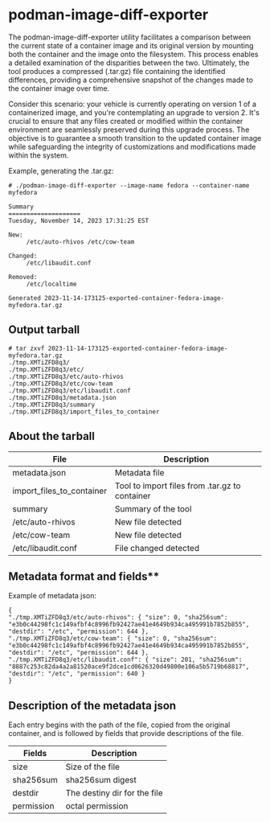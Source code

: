 # podman-image-diff-exporter

The podman-image-diff-exporter utility facilitates a comparison between the current state of a container image and its original version by mounting both the container and the image onto the filesystem. This process enables a detailed examination of the disparities between the two. Ultimately, the tool produces a compressed (.tar.gz) file containing the identified differences, providing a comprehensive snapshot of the changes made to the container image over time.

Consider this scenario: your vehicle is currently operating on version 1 of a containerized image, and you're contemplating an upgrade to version 2. It's crucial to ensure that any files created or modified within the container environment are seamlessly preserved during this upgrade process. The objective is to guarantee a smooth transition to the updated container image while safeguarding the integrity of customizations and modifications made within the system.

Example, generating the .tar.gz:
```
# ./podman-image-diff-exporter --image-name fedora --container-name myfedora

Summary
====================
Tuesday, November 14, 2023 17:31:25 EST

New:
	 /etc/auto-rhivos /etc/cow-team

Changed:
	 /etc/libaudit.conf

Removed:
	 /etc/localtime

Generated 2023-11-14-173125-exported-container-fedora-image-myfedora.tar.gz
```

## Output tarball
```
# tar zxvf 2023-11-14-173125-exported-container-fedora-image-myfedora.tar.gz
./tmp.XMTiZFD8q3/
./tmp.XMTiZFD8q3/etc/
./tmp.XMTiZFD8q3/etc/auto-rhivos
./tmp.XMTiZFD8q3/etc/cow-team
./tmp.XMTiZFD8q3/etc/libaudit.conf
./tmp.XMTiZFD8q3/metadata.json
./tmp.XMTiZFD8q3/summary
./tmp.XMTiZFD8q3/import_files_to_container
```

## About the tarball

File                      | Description
------------------------- | -------------
metadata.json             | Metadata file
import_files_to_container | Tool to import files from .tar.gz to container
summary                   | Summary of the tool
/etc/auto-rhivos          | New file detected
/etc/cow-team             | New file detected
/etc/libaudit.conf        | File changed detected

## Metadata format and fields**

Example of metadata json:
```
{
"./tmp.XMTiZFD8q3/etc/auto-rhivos": { "size": 0, "sha256sum": "e3b0c44298fc1c149afbf4c8996fb92427ae41e4649b934ca495991b7852b855", "destdir": "/etc", "permission": 644 },
"./tmp.XMTiZFD8q3/etc/cow-team": { "size": 0, "sha256sum": "e3b0c44298fc1c149afbf4c8996fb92427ae41e4649b934ca495991b7852b855", "destdir": "/etc", "permission": 644 },
"./tmp.XMTiZFD8q3/etc/libaudit.conf": { "size": 201, "sha256sum": "8887c253c82da4a2a81520ace9f2dce1cd0626320d49800e106a5b5719b68817", "destdir": "/etc", "permission": 640 }
}
```

## Description of the metadata json

Each entry begins with the path of the file, copied from the original container, and is followed by fields that provide descriptions of the file.

Fields     | Description
--------   | ----------------
size       | Size of the file
sha256sum  | sha256sum digest
destdir    | The destiny dir for the file
permission | octal permission
